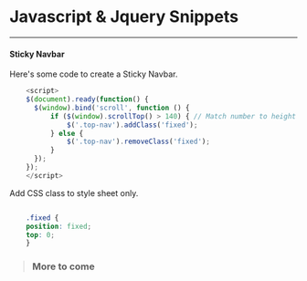 # <i class="fab fa-js-square"></i> Javascript & Jquery Snippets
***
#### Sticky Navbar

Here's some code to create a Sticky Navbar.

```js
    <script>
    $(document).ready(function() {
      $(window).bind('scroll', function () {
          if ($(window).scrollTop() > 140) { // Match number to height of header
              $('.top-nav').addClass('fixed');
          } else {
              $('.top-nav').removeClass('fixed');
          }
      });
    });
    </script>
```

Add CSS class to style sheet only.

```css

    .fixed {
    position: fixed;
    top: 0;
    }
```
> ### More to come